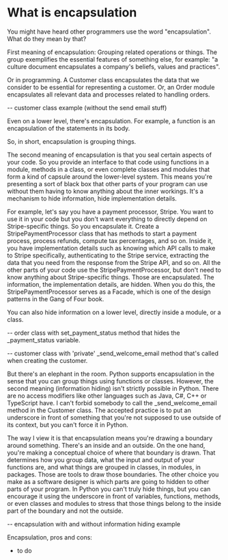 # What is encapsulation

You might have heard other programmers use the word "encapsulation". What do they mean by that?

First meaning of encapsulation: Grouping related operations or things. The group exemplifies the essential features of something else, for example: "a culture document encapsulates a company's beliefs, values and practices".

Or in programming. A Customer class encapsulates the data that we consider to be essential for representing a customer. Or, an Order module encapsulates all relevant data and processes related to handling orders.

-- customer class example (without the send email stuff)

Even on a lower level, there's encapsulation. For example, a function is an encapsulation of the statements in its body.

So, in short, encapsulation is grouping things.

The second meaning of encapsulation is that you seal certain aspects of your code. So you provide an interface to that code using functions in a module, methods in a class, or even complete classes and modules that form a kind of capsule around the lower-level system. This means you're presenting a sort of black box that other parts of your program can use without them having to know anything about the inner workings. It's a mechanism to hide information, hide implementation details.

For example, let's say you have a payment processor, Stripe. You want to use it in your code but you don't want everything to directly depend on Stripe-specific things. So you encapsulate it. Create a StripePaymentProcessor class that has methods to start a payment process, process refunds, compute tax percentages, and so on. Inside it, you have implementation details such as knowing which API calls to make to Stripe specifically, authenticating to the Stripe service, extracting the data that you need from the response from the Stripe API, and so on. All the other parts of your code use the StripePaymentProcessor, but don't need to know anything about Stripe-specific things. Those are encapsulated. The information, the implementation details, are hidden. When you do this, the StripePaymentProcessor serves as a Facade, which is one of the design patterns in the Gang of Four book.

You can also hide information on a lower level, directly inside a module, or a class.

-- order class with set_payment_status method that hides the \_payment_status variable.

-- customer class with 'private' \_send_welcome_email method that's called when creating the customer.

But there's an elephant in the room. Python supports encapsulation in the sense that you can group things using functions or classes. However, the second meaning (information hiding) isn't strictly possible in Python. There are no access modifiers like other languages such as Java, C#, C++ or TypeScript have. I can't forbid somebody to call the \_send_welcome_email method in the Customer class. The accepted practice is to put an underscore in front of something that you're not supposed to use outside of its context, but you can't force it in Python.

The way I view it is that encapsulation means you're drawing a boundary around something. There's an inside and an outside. On the one hand, you're making a conceptual choice of where that boundary is drawn. That determines how you group data, what the input and output of your functions are, and what things are grouped in classes, in modules, in packages. Those are tools to draw those boundaries. The other choice you make as a software designer is which parts are going to hidden to other parts of your program. In Python you can't truly hide things, but you can encourage it using the underscore in front of variables, functions, methods, or even classes and modules to stress that those things belong to the inside part of the boundary and not the outside.

-- encapsulation with and without information hiding example

Encapsulation, pros and cons:

- to do
